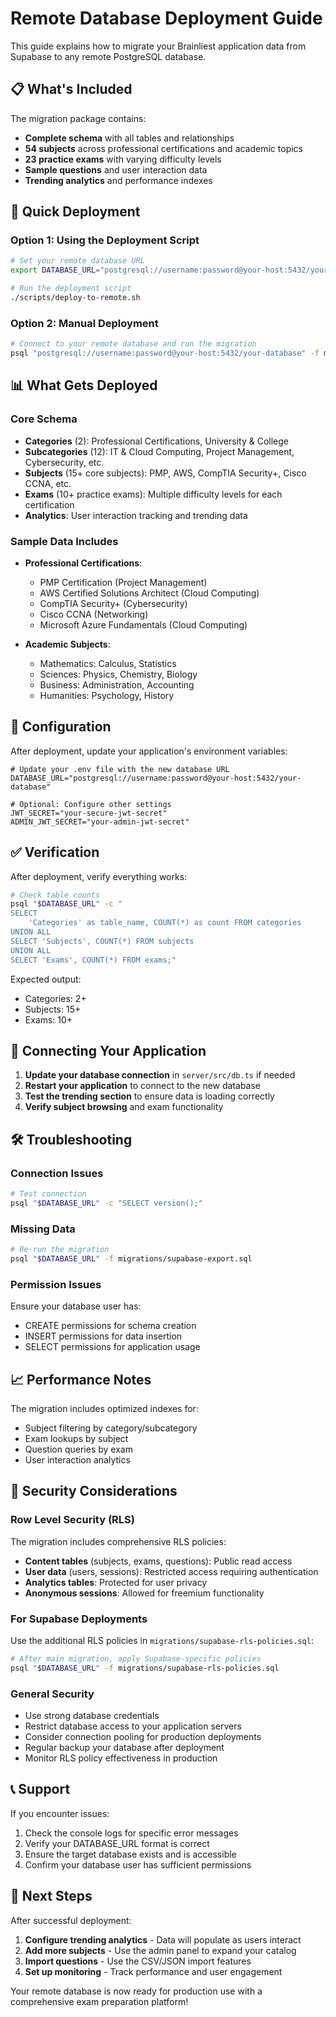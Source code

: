 # Remote Database Deployment Guide

This guide explains how to migrate your Brainliest application data from Supabase to any remote PostgreSQL database.

## 📋 What's Included

The migration package contains:
- **Complete schema** with all tables and relationships
- **54 subjects** across professional certifications and academic topics
- **23 practice exams** with varying difficulty levels
- **Sample questions** and user interaction data
- **Trending analytics** and performance indexes

## 🚀 Quick Deployment

### Option 1: Using the Deployment Script

```bash
# Set your remote database URL
export DATABASE_URL="postgresql://username:password@your-host:5432/your-database"

# Run the deployment script
./scripts/deploy-to-remote.sh
```

### Option 2: Manual Deployment

```bash
# Connect to your remote database and run the migration
psql "postgresql://username:password@your-host:5432/your-database" -f migrations/supabase-export.sql
```

## 📊 What Gets Deployed

### Core Schema
- **Categories** (2): Professional Certifications, University & College
- **Subcategories** (12): IT & Cloud Computing, Project Management, Cybersecurity, etc.
- **Subjects** (15+ core subjects): PMP, AWS, CompTIA Security+, Cisco CCNA, etc.
- **Exams** (10+ practice exams): Multiple difficulty levels for each certification
- **Analytics**: User interaction tracking and trending data

### Sample Data Includes
- **Professional Certifications**:
  - PMP Certification (Project Management)
  - AWS Certified Solutions Architect (Cloud Computing)
  - CompTIA Security+ (Cybersecurity)
  - Cisco CCNA (Networking)
  - Microsoft Azure Fundamentals (Cloud Computing)

- **Academic Subjects**:
  - Mathematics: Calculus, Statistics
  - Sciences: Physics, Chemistry, Biology
  - Business: Administration, Accounting
  - Humanities: Psychology, History

## 🔧 Configuration

After deployment, update your application's environment variables:

```env
# Update your .env file with the new database URL
DATABASE_URL="postgresql://username:password@your-host:5432/your-database"

# Optional: Configure other settings
JWT_SECRET="your-secure-jwt-secret"
ADMIN_JWT_SECRET="your-admin-jwt-secret"
```

## ✅ Verification

After deployment, verify everything works:

```bash
# Check table counts
psql "$DATABASE_URL" -c "
SELECT 
    'Categories' as table_name, COUNT(*) as count FROM categories
UNION ALL
SELECT 'Subjects', COUNT(*) FROM subjects
UNION ALL
SELECT 'Exams', COUNT(*) FROM exams;"
```

Expected output:
- Categories: 2+
- Subjects: 15+
- Exams: 10+

## 🔄 Connecting Your Application

1. **Update your database connection** in `server/src/db.ts` if needed
2. **Restart your application** to connect to the new database
3. **Test the trending section** to ensure data is loading correctly
4. **Verify subject browsing** and exam functionality

## 🛠 Troubleshooting

### Connection Issues
```bash
# Test connection
psql "$DATABASE_URL" -c "SELECT version();"
```

### Missing Data
```bash
# Re-run the migration
psql "$DATABASE_URL" -f migrations/supabase-export.sql
```

### Permission Issues
Ensure your database user has:
- CREATE permissions for schema creation
- INSERT permissions for data insertion
- SELECT permissions for application usage

## 📈 Performance Notes

The migration includes optimized indexes for:
- Subject filtering by category/subcategory
- Exam lookups by subject
- Question queries by exam
- User interaction analytics

## 🔐 Security Considerations

### Row Level Security (RLS)
The migration includes comprehensive RLS policies:
- **Content tables** (subjects, exams, questions): Public read access
- **User data** (users, sessions): Restricted access requiring authentication
- **Analytics tables**: Protected for user privacy
- **Anonymous sessions**: Allowed for freemium functionality

### For Supabase Deployments
Use the additional RLS policies in `migrations/supabase-rls-policies.sql`:
```bash
# After main migration, apply Supabase-specific policies
psql "$DATABASE_URL" -f migrations/supabase-rls-policies.sql
```

### General Security
- Use strong database credentials
- Restrict database access to your application servers
- Consider connection pooling for production deployments
- Regular backup your database after deployment
- Monitor RLS policy effectiveness in production

## 📞 Support

If you encounter issues:
1. Check the console logs for specific error messages
2. Verify your DATABASE_URL format is correct
3. Ensure the target database exists and is accessible
4. Confirm your database user has sufficient permissions

## 🎯 Next Steps

After successful deployment:
1. **Configure trending analytics** - Data will populate as users interact
2. **Add more subjects** - Use the admin panel to expand your catalog
3. **Import questions** - Use the CSV/JSON import features
4. **Set up monitoring** - Track performance and user engagement

Your remote database is now ready for production use with a comprehensive exam preparation platform!